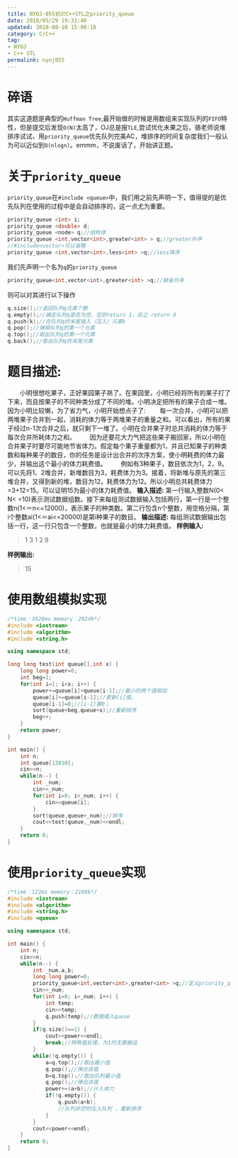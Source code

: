 ```yaml
---
title: NYOJ-055初识C++STL之priority_queue
date: 2018/05/29 19:31:40
updated: 2018-08-10 15:08:18
category: C/C++
tag:
- NYOJ
- C++ STL
permalink: nyoj055
---
```

# 碎语
其实这道题是典型的`Huffman Tree`,最开始做的时候是用数组来实现队列的`FIFO`特性，但是提交后发现`O(N)`太高了，OJ总是报`TLE`,尝试优化未果之后，骆老师说堆排序试试，用`priority_queue`优先队列完美AC，堆排序的时间复杂度我们一般认为可以近似到`O(nlogn)`。emmm，不说废话了，开始讲正题。
<!-- more -->
# 关于`priority_queue`
`priority_queue`在`#include <queue>`中，我们用之前先声明一下，值得提的是优先队列在使用的过程中是会自动排序的，这一点尤为重要。
```C++
priority_queue <int> i;
priority_queue <double> d;
priority_queue <node> q;//结构体
priority_queue <int,vector<int>,greater<int> > q;//greater升序
//#include<vector>可以省略
priority_queue <int,vector<int>,less<int> >q;//less降序
```
我们先声明一个名为`q`的`priority_queue`

```C++
priority_queue<int,vector<int>,greater<int> >q;//缺省升序
```
则可以对其进行以下操作

```C++
q.size();//返回队列q元素个数
q.empty();//确定队列q是否为空，空则return 1，反之 return 0
q.push(k);//在队列q的末尾插入（压入）元素k
q.pop();//弹掉队列q的第一个元素
q.top();//取出队列q的第一个元素
q.back();//取出队列q的末尾元素
```

# 题目描述:
　　小明很想吃果子，正好果园果子熟了。在果园里，小明已经将所有的果子打了下来，而且按果子的不同种类分成了不同的堆。小明决定把所有的果子合成一堆。 因为小明比较懒，为了省力气，小明开始想点子了:
　　每一次合并，小明可以把两堆果子合并到一起，消耗的体力等于两堆果子的重量之和。可以看出，所有的果子经过n-1次合并之后，就只剩下一堆了。小明在合并果子时总共消耗的体力等于每次合并所耗体力之和。
　　因为还要花大力气把这些果子搬回家，所以小明在合并果子时要尽可能地节省体力。假定每个果子重量都为1，并且已知果子的种类数和每种果子的数目，你的任务是设计出合并的次序方案，使小明耗费的体力最少，并输出这个最小的体力耗费值。
　　例如有3种果子，数目依次为1，2，9。可以先将1、2堆合并，新堆数目为3，耗费体力为3。接着，将新堆与原先的第三堆合并，又得到新的堆，数目为12，耗费体力为12。所以小明总共耗费体力=3+12=15。可以证明15为最小的体力耗费值。
**输入描述:**
第一行输入整数N(0< N< =10)表示测试数据组数。接下来每组测试数据输入包括两行，第一行是一个整数n(1<＝n<=12000)，表示果子的种类数。第二行包含n个整数，用空格分隔，第i个整数ai(1<＝ai<=20000)是第i种果子的数目。
**输出描述:**
每组测试数据输出包括一行，这一行只包含一个整数，也就是最小的体力耗费值。
**样例输入:**

> 1
3
1  2 9

**样例输出:**
> 15

# 使用数组模拟实现

```C++
/*time：3828ms memory：2024k*/
#include <iostream>
#include <algorithm>
#include <string.h>

using namespace std;

long long test(int queue[],int x) {
    long long power=0;
    int beg=1;
    for(int i=1; i<x; i++) {
        power+=queue[i]+queue[i-1];//最小的两个值相加
        queue[i]+=queue[i-1];//更新[i]值，
        queue[i-1]=0;//[i-1]置0；
        sort(queue+beg,queue+x);//重新排序
        beg++;
    }
    return power;
}

int main() {
    int n;
    int queue[12010];
	cin>>n;
    while(n--) {
        int _num;
        cin>>_num;
        for(int i=0; i<_num; i++) {
            cin>>queue[i];
        }
        sort(queue,queue+_num);//排序
        cout<<test(queue,_num)<<endl;
    }
    return 0;
}
```

# 使用`priority_queue`实现

```C++
/*time：122ms memory：2168k*/
#include <iostream>
#include <algorithm>
#include <string.h>
#include <queue>

using namespace std;

int main() {
	int n;
	cin>>n;
	while(n--) {
		int _num,a,b;
		long long power=0;
		priority_queue<int,vector<int>,greater<int> >q;//定义priority_queue
		cin>>_num;
		for(int i=0; i<_num; i++) {
			int temp;
			cin>>temp;
			q.push(temp);//数据插入queue
		}
		if(q.size()==1) {
			cout<<power<<endl;
			break;//特殊值处理，为1时无需搬运
		}
		while(!q.empty()) {
			a=q.top();//取出最小值
			q.pop();//弹出该值
			b=q.top();//取出队列最小值
			q.pop();//弹出该值
			power+=(a+b);//计入体力
			if(!q.empty()) {
				q.push(a+b);
				//队列非空时压入队列 ，重新排序
			}
		}
		cout<<power<<endl;
	}
	return 0;
}
```

